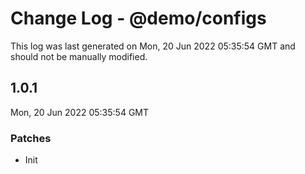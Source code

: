 # Change Log - @demo/configs

This log was last generated on Mon, 20 Jun 2022 05:35:54 GMT and should not be manually modified.

## 1.0.1
Mon, 20 Jun 2022 05:35:54 GMT

### Patches

- Init

